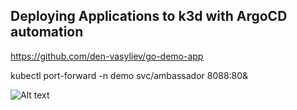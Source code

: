 ## Deploying Applications to k3d with ArgoCD automation



https://github.com/den-vasyliev/go-demo-app


kubectl port-forward -n demo svc/ambassador 8088:80&

![Alt text](argo-demo-sync.gif)

